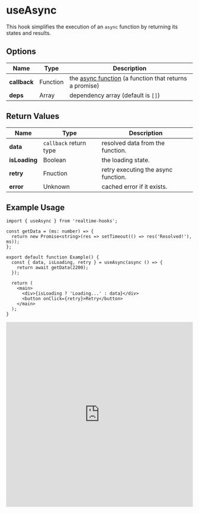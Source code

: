 # useAsync

This hook simplifies the execution of an `async` function by returning its states and results.

## Options

| Name         | Type     | Description                                                                                                                                           |
| ------------ | -------- | ----------------------------------------------------------------------------------------------------------------------------------------------------- |
| **callback** | Function | the [async function](https://developer.mozilla.org/en-US/docs/Web/JavaScript/Reference/Statements/async_function) (a function that returns a promise) |
| **deps**     | Array    | dependency array (default is `[]`)                                                                                                                    |

## Return Values

| Name          | Type                   | Description                         |
| ------------- | ---------------------- | ----------------------------------- |
| **data**      | `callback` return type | resolved data from the function.    |
| **isLoading** | Boolean                | the loading state.                  |
| **retry**     | Fnuction               | retry executing the async function. |
| **error**     | Unknown                | cached error if it exists.          |

## Example Usage

```tsx
import { useAsync } from 'realtime-hooks';

const getData = (ms: number) => {
  return new Promise<string>(res => setTimeout(() => res('Resolved!'), ms));
};

export default function Example() {
  const { data, isLoading, retry } = useAsync(async () => {
    return await getData(2200);
  });

  return (
    <main>
      <div>{isLoading ? 'Loading...' : data}</div>
      <button onClick={retry}>Retry</button>
    </main>
  );
}
```

<iframe src="https://codesandbox.io/embed/useasync-wxrnql?fontsize=14&hidenavigation=1&module=%2Fsrc%2FComponent.tsx&theme=dark" style="width:100%; height:500px; border:0; overflow:hidden;" title="useAsync" allow="accelerometer; ambient-light-sensor; camera; encrypted-media; geolocation; gyroscope; hid; microphone; midi; payment; usb; vr; xr-spatial-tracking" sandbox="allow-forms allow-modals allow-popups allow-presentation allow-same-origin allow-scripts"></iframe>
